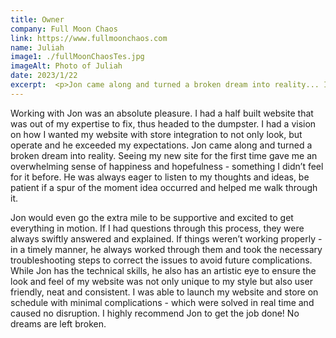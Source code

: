 ```yaml
---
title: Owner
company: Full Moon Chaos 
link: https://www.fullmoonchaos.com
name: Juliah
image1: ./fullMoonChaosTes.jpg
imageAlt: Photo of Juliah
date: 2023/1/22
excerpt:  <p>Jon came along and turned a broken dream into reality... I highly recommend Jon to get the job done. <strong>No dreams are left broken!</strong></p>
---
```


Working with Jon was an absolute pleasure. I had a half built website that was out of my expertise to fix, thus headed to the dumpster. I had a vision on how I wanted my website with store integration to not only look, but operate and he exceeded my expectations.  Jon came along and turned a broken dream into reality. Seeing my new site for the first time gave me an overwhelming sense of happiness and hopefulness - something I didn’t feel for it before. He was always eager to listen to my thoughts and ideas, be patient if a spur of the moment idea occurred and helped me walk through it. 

Jon would even go the extra mile to be supportive and excited to get everything in motion. If I had questions through this process, they were always swiftly answered and explained. If things weren’t working properly - in a timely manner, he always worked through them and took the necessary troubleshooting steps to correct the issues to avoid future complications. While Jon has the technical skills, he also has an artistic eye to ensure the look and feel of my website was not only unique to my style but also user friendly, neat and consistent. I was able to launch my website and store on schedule with minimal complications - which were solved in real time and caused no disruption. I highly recommend Jon to get the job done! No dreams are left broken.

